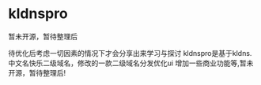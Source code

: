 # kldnspro
暂未开源，暂待整理后

待优化后考虑一切因素的情况下才会分享出来学习与探讨
kldnspro是基于kldns.中文名快乐二级域名，修改的一款二级域名分发优化ui 增加一些商业功能等,暂未开源，暂待整理后!
